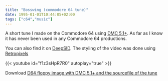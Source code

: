 ```yaml
---
title: "Bosswing (commodore 64 tune)"
date: 1995-01-01T10:44:05+02:00
tags: ["c64","music"]
---
```


A short tune I made on the Commodore 64 using [DMC 5.1+](https://csdb.dk/release/?id=2600). As far as I know it has never been used in any Commodore 64 productions.

You can also find it on
[DeepSID](https://deepsid.chordian.net/?file=/MUSICIANS/H/HeatWave/youtH/Bosswing.sid). The styling of the video was done using [Retropixels](/posts/retropixels-0-7-1)

{{< youtube id="f1z3sHpR7R0" autoplay="true" >}}


Download [D64 floppy image with DMC 5.1+ and the sourcefile of the tune ](bosswing6581-src.d64.gz)
